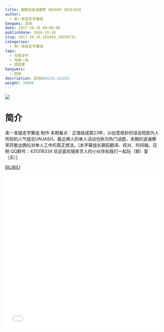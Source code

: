 ```yaml
---
title: 谁都会波澜爆笑 UNJASH 20161016
author: 
  - 来一发就走字幕组
bangumi: 其他
date: 2017-10-16 00:00:00
publishdate: 2016-10-16
slug: 2017-10-16_161016_10199731
categories: 
  - 来一发就走字幕组
tags: 
  - 沟端淳平
  - 児嶋一哉
  - 渡部建
bangumis: 
  - 其他
description: 其他&#8226;161016
weight: 38984
---
```


![](https://i.imgur.com/GyIyDOi.jpg)

# 简介  
来一发就走字幕组 制作
本期看点：正值结成第23年，以创意绝妙的误会短剧为人所知的人气组合UNJASH。最近俩人的单人活动也称为热门话题，本期的波澜爆笑将套出俩位对单人工作的真正想法。[本字幕组长期招翻译、校对、时间轴、压制   QQ群号：431318334 欢迎喜欢搞笑艺人的小伙伴和我们一起玩（聊）耍 （天）]

  [BILIBILI](https://www.bilibili.com/video/av10199731/)


<div class="vcontainer">  <iframe class='video' src="//www.bilibili.com/html/html5player.html?cid=16850943&aid=10199731" width="100%" height="500" frameborder="0" allowfullscreen="allowfullscreen"></iframe></div>
